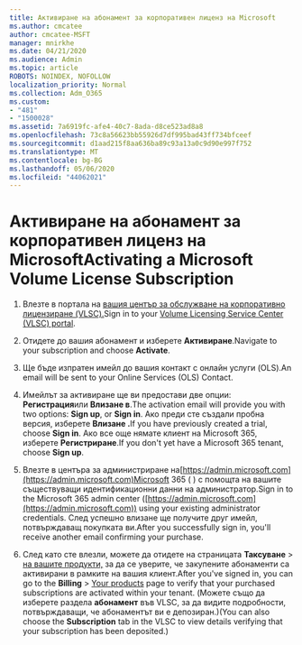 ```yaml
---
title: Активиране на абонамент за корпоративен лиценз на Microsoft
ms.author: cmcatee
author: cmcatee-MSFT
manager: mnirkhe
ms.date: 04/21/2020
ms.audience: Admin
ms.topic: article
ROBOTS: NOINDEX, NOFOLLOW
localization_priority: Normal
ms.collection: Adm_O365
ms.custom:
- "481"
- "1500028"
ms.assetid: 7a6919fc-afe4-40c7-8ada-d8ce523ad8a8
ms.openlocfilehash: 73c8a56623bb55926d7df995bad43ff734bfceef
ms.sourcegitcommit: d1aad215f8aa636ba89c93a13a0c9d90e997f752
ms.translationtype: MT
ms.contentlocale: bg-BG
ms.lasthandoff: 05/06/2020
ms.locfileid: "44062021"
---
```

# <a name="activating-a-microsoft-volume-license-subscription"></a><span data-ttu-id="962c3-102">Активиране на абонамент за корпоративен лиценз на Microsoft</span><span class="sxs-lookup"><span data-stu-id="962c3-102">Activating a Microsoft Volume License Subscription</span></span>

1. <span data-ttu-id="962c3-103">Влезте в портала на [вашия център за обслужване на корпоративно лицензиране (VLSC).](https://go.microsoft.com/fwlink/p/?LinkId=329762)</span><span class="sxs-lookup"><span data-stu-id="962c3-103">Sign in to your [Volume Licensing Service Center (VLSC) portal](https://go.microsoft.com/fwlink/p/?LinkId=329762).</span></span>

2. <span data-ttu-id="962c3-104">Отидете до вашия абонамент и изберете **Активиране**.</span><span class="sxs-lookup"><span data-stu-id="962c3-104">Navigate to your subscription and choose **Activate**.</span></span>

3. <span data-ttu-id="962c3-105">Ще бъде изпратен имейл до вашия контакт с онлайн услуги (OLS).</span><span class="sxs-lookup"><span data-stu-id="962c3-105">An email will be sent to your Online Services (OLS) Contact.</span></span>

4. <span data-ttu-id="962c3-106">Имейлът за активиране ще ви предостави две опции: **Регистрация**или **Влизане в**.</span><span class="sxs-lookup"><span data-stu-id="962c3-106">The activation email will provide you with two options: **Sign up**, or **Sign in**.</span></span> <span data-ttu-id="962c3-107">Ако преди сте създали пробна версия, изберете **Влизане .**</span><span class="sxs-lookup"><span data-stu-id="962c3-107">If you have previously created a trial, choose **Sign in**.</span></span> <span data-ttu-id="962c3-108">Ако все още нямате клиент на Microsoft 365, изберете **Регистриране**.</span><span class="sxs-lookup"><span data-stu-id="962c3-108">If you don't yet have a Microsoft 365 tenant, choose **Sign up**.</span></span>

5. <span data-ttu-id="962c3-109">Влезте в центъра за администриране на[https://admin.microsoft.com](https://admin.microsoft.com)Microsoft 365 ( ) с помощта на вашите съществуващи идентификационни данни на администратор.</span><span class="sxs-lookup"><span data-stu-id="962c3-109">Sign in to the Microsoft 365 admin center ([https://admin.microsoft.com](https://admin.microsoft.com)) using your existing administrator credentials.</span></span> <span data-ttu-id="962c3-110">След успешно влизане ще получите друг имейл, потвърждаващ покупката ви.</span><span class="sxs-lookup"><span data-stu-id="962c3-110">After you successfully sign in, you'll receive another email confirming your purchase.</span></span>

6. <span data-ttu-id="962c3-111">След като сте влезли, можете да отидете на страницата **Таксуване** \> [на вашите продукти,](https://go.microsoft.com/fwlink/p/?linkid=842054) за да се уверите, че закупените абонаменти са активирани в рамките на вашия клиент.</span><span class="sxs-lookup"><span data-stu-id="962c3-111">After you've signed in, you can go to the **Billing** \> [Your products](https://go.microsoft.com/fwlink/p/?linkid=842054) page to verify that your purchased subscriptions are activated within your tenant.</span></span> <span data-ttu-id="962c3-112">(Можете също да изберете раздела **абонамент** във VLSC, за да видите подробности, потвърждаващи, че абонаментът ви е депозиран.)</span><span class="sxs-lookup"><span data-stu-id="962c3-112">(You can also choose the **Subscription** tab in the VLSC to view details verifying that your subscription has been deposited.)</span></span>
